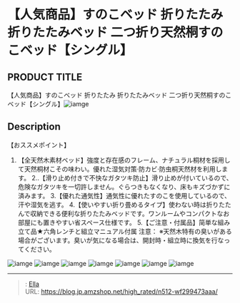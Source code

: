 # 【人気商品】すのこベッド 折りたたみ 折りたたみベッド 二つ折り天然桐すのこベッド【シングル】


## PRODUCT TITLE 

【人気商品】すのこベッド 折りたたみ 折りたたみベッド 二つ折り天然桐すのこベッド【シングル】![iamge](https://b2bfiles1.gigab2b.cn/image/wkseller/301/pp004035/20200319_517c20a3fa21fda55e02bd8820a34d94.jpg)

## Description

【おススメポイント】
1. 【全天然木素材ベッド】強度と存在感のフレーム、ナチュラル桐材を採用して天然桐材こその味わい。優れた湿気対策·防カビ·防虫桐天然材を利用します。
2..【滑り止め付きで不快なガタツキ防止】滑り止めが付いているので、危険なガタツキを一切許しません。ぐらつきもなくなり、床もキズづかずに済みます。
3.【優れた通気性】通気性に優れたすのこを使用しているので、汗や湿気を逃す。
4.【使いやすい折り畳めるタイプ】使わない時は折りたたんで収納できる便利な折りたたみベッドです。ワンルームやコンパクトなお部屋にも置きやすい省スペース仕様です。
5.【ご注意・付属品】简単な組み立て品★六角レンチと組立マニュアル付属
注意：
※天然木特有の臭いがある場合がございます。臭いが気になる場合は、開封時・組立時に換気を行なってください。




![iamge](https://b2bfiles1.gigab2b.cn/image/wkseller/301/pp004035/20200319_e1901380a862e497e89f7311c37c2184.jpg)
![iamge](https://b2bfiles1.gigab2b.cn/image/wkseller/301/pp004035/20200319_c3ae750e45314e98dd70cb5d69f0dd63.jpg)
![iamge](https://b2bfiles1.gigab2b.cn/image/wkseller/301/pp004035/20200319_c188fb281b1728f28d0ef3366f8d4e21.jpg)
![iamge](https://b2bfiles1.gigab2b.cn/image/wkseller/301/pp004035/20200319_beba0a886a9c11a962b20e2674eba6c9.jpg)
![iamge](https://b2bfiles1.gigab2b.cn/image/wkseller/301/pp004035/20200319_e0b23d881d6db46dda4a973f4be687fe.jpg)
![iamge](https://b2bfiles1.gigab2b.cn/image/wkseller/301/pp004035/20200319_f83d0613579eed54c3109967ecce43a6.jpg)
![iamge](https://b2bfiles1.gigab2b.cn/image/wkseller/301/pp004035/20200319_124e14abe04a99ace1c00242fb5a87d0.jpg)


---

> : [Ella](https://blog.jp.amzshop.net/)  
> URL: https://blog.jp.amzshop.net/high_rated/n512-wf299473aaa/  

